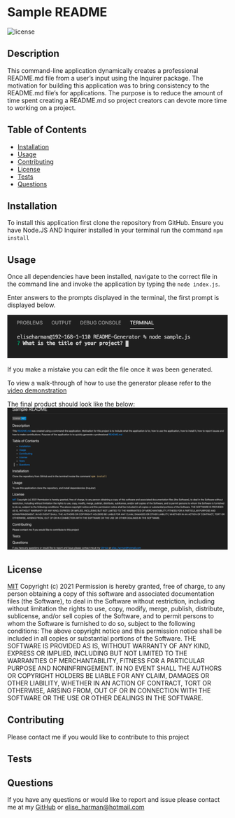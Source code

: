 # Sample README
  ![license](https://img.shields.io/badge/License-MIT-blue.svg)
  
  ## Description 
  This command-line application dynamically creates a professional README.md file from a user’s input using the Inquirer package.  The motivation for building this application was to bring consistency to the README.md file’s for applications.  The purpose is to reduce the amount of time spent creating a README.md so project creators can devote more time to working on a project. 
  
  ## Table of Contents 
  
  - [Installation](#installation)
  - [Usage](#usage)
  - [Contributing](#contributing)
  - [License](#license)
  - [Tests](#tests)
  - [Questions](#questions)
  
  ## Installation 
  To install this application first clone the repository from GitHub.
  Ensure you have Node.JS AND Inquirer installed
  In your terminal run the command `npm install`

  
  ## Usage 
  Once all dependencies have been installed, navigate to the correct file in the command line and invoke the application by typing the `node index.js`. 

  Enter answers to the prompts displayed in the terminal, the first prompt is displayed below.

 ![Prompts](Develop/assets/images/prompts.png)

 If you make a mistake you can edit the file once it was been generated.

  To view a walk-through of how to use the generator please refer to the [video demonstration](https://youtu.be/2tB63XJzE4I)

  The final product should look like the below: 
  ![Final Product](Develop/assets/images/sampleREADME.png)
  
  ## License 
  [MIT](https://choosealicense.com/licenses/mit/)
  Copyright (c) 2021 Permission is hereby granted, free of charge, to any person obtaining a copy of this software and associated documentation files (the Software), to deal in the Software without restriction, including without limitation the rights to use, copy, modify, merge, publish, distribute, sublicense, and/or sell copies of the Software, and to permit persons to whom the Software is furnished to do so, subject to the following conditions: The above copyright notice and this permission notice shall be included in all copies or substantial portions of the Software. THE SOFTWARE IS PROVIDED AS IS, WITHOUT WARRANTY OF ANY KIND, EXPRESS OR IMPLIED, INCLUDING BUT NOT LIMITED TO THE WARRANTIES OF MERCHANTABILITY, FITNESS FOR A PARTICULAR PURPOSE AND NONINFRINGEMENT. IN NO EVENT SHALL THE AUTHORS OR COPYRIGHT HOLDERS BE LIABLE FOR ANY CLAIM, DAMAGES OR OTHER LIABILITY, WHETHER IN AN ACTION OF CONTRACT, TORT OR OTHERWISE, ARISING FROM, OUT OF OR IN CONNECTION WITH THE SOFTWARE OR THE USE OR OTHER DEALINGS IN THE SOFTWARE.
  
  ## Contributing 
  Please contact me if you would like to contribute to this project 
  
  ## Tests 
  
  
  ## Questions 
  If you have any questions or would like to report and issue please contact me at my [GitHub]( https://github.com/harmane4) or elise_harman@hotmail.com   
  

